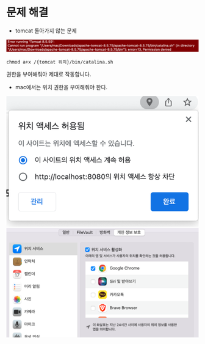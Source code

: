 # 문제 해결

- tomcat 돌아가지 않는 문제

![tomcatError](./resource/tomcat_error.png)

```shell
chmod a+x /{tomcat 위치}/bin/catalina.sh
```

권한을 부여해줘야 제대로 작동합니다.


- mac에서는 위치 권한을 부여해줘야 한다.

![크롬](./resource/chrome.png)
![환경설정](./resource/security.png)


